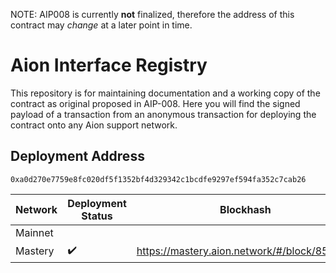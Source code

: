 NOTE: AIP008 is currently **not** finalized, therefore the address of this contract may _change_ at a later point in time.

# Aion Interface Registry

This repository is for maintaining documentation and a working copy of the contract as original proposed in AIP-008. Here you will find the signed payload of a transaction from an anonymous transaction for deploying the contract onto any Aion support network.

## Deployment Address

~~~~
0xa0d270e7759e8fc020df5f1352bf4d329342c1bcdfe9297ef594fa352c7cab26
~~~~

| Network | Deployment Status | Blockhash 		                            |
|---------|-------------------|---------------------------------------------|
| Mainnet |                   |                                             |
| Mastery | ✔️                | https://mastery.aion.network/#/block/853363 |